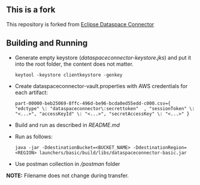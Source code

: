## This is a fork

This repository is forked from [Eclipse Dataspace Connector](https://github.com/eclipse-dataspaceconnector/DataSpaceConnector)


## Building and Running

* Generate empty keystore (_dataspaceconnector-keystore.jks_) and put it into the root folder, the content does not matter.


    `keytool -keystore clientkeystore -genkey`

* Create dataspaceconnector-vault.properties with AWS credentials for each artifact:

  
    `part-00000-beb25069-8ffc-496d-be96-bcda0ed55edd-c000.csv={ "edctype" \: "dataspaceconnector\:secrettoken"  , "sessionToken" \: "<...>", "accessKeyId" \: "<...>", "secretAccessKey" \: "<...>" }`

* Build and run as described in _README.md_
* Run as follows:

    `java -jar -DdestinationBucket=<BUCKET_NAME> -DdestinationRegion=<REGION> launchers/basic/build/libs/dataspaceconnector-basic.jar`

* Use postman collection in _/postman_ folder

**NOTE:** Filename does not change during transfer.